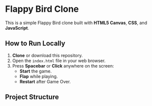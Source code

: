 # Flappy Bird Clone

This is a simple Flappy Bird clone built with **HTML5 Canvas**, **CSS**, and **JavaScript**.

## How to Run Locally

1. **Clone** or download this repository.
2. Open the `index.html` file in your web browser.
3. Press **Spacebar** or **Click** anywhere on the screen:
   - **Start** the game.
   - **Flap** while playing.
   - **Restart** after Game Over.

## Project Structure